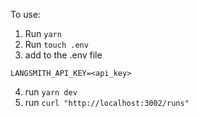 To use:

1. Run `yarn`
2. Run `touch .env`
3. add to the .env file

```
LANGSMITH_API_KEY=<api_key>
```

4. run `yarn dev`
5. run `curl "http://localhost:3002/runs"`
